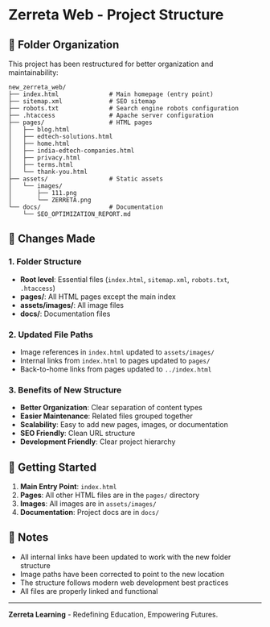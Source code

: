 # Zerreta Web - Project Structure

## 📁 Folder Organization

This project has been restructured for better organization and maintainability:

```
new_zerreta_web/
├── index.html              # Main homepage (entry point)
├── sitemap.xml             # SEO sitemap
├── robots.txt              # Search engine robots configuration
├── .htaccess               # Apache server configuration
├── pages/                  # HTML pages
│   ├── blog.html
│   ├── edtech-solutions.html
│   ├── home.html
│   ├── india-edtech-companies.html
│   ├── privacy.html
│   ├── terms.html
│   └── thank-you.html
├── assets/                 # Static assets
│   └── images/
│       ├── 111.png
│       └── ZERRETA.png
└── docs/                   # Documentation
    └── SEO_OPTIMIZATION_REPORT.md
```

## 🔧 Changes Made

### 1. **Folder Structure**
- **Root level**: Essential files (`index.html`, `sitemap.xml`, `robots.txt`, `.htaccess`)
- **pages/**: All HTML pages except the main index
- **assets/images/**: All image files
- **docs/**: Documentation files

### 2. **Updated File Paths**
- Image references in `index.html` updated to `assets/images/`
- Internal links from `index.html` to pages updated to `pages/`
- Back-to-home links from pages updated to `../index.html`

### 3. **Benefits of New Structure**
- **Better Organization**: Clear separation of content types
- **Easier Maintenance**: Related files grouped together
- **Scalability**: Easy to add new pages, images, or documentation
- **SEO Friendly**: Clean URL structure
- **Development Friendly**: Clear project hierarchy

## 🚀 Getting Started

1. **Main Entry Point**: `index.html`
2. **Pages**: All other HTML files are in the `pages/` directory
3. **Images**: All images are in `assets/images/`
4. **Documentation**: Project docs are in `docs/`

## 📝 Notes

- All internal links have been updated to work with the new folder structure
- Image paths have been corrected to point to the new location
- The structure follows modern web development best practices
- All files are properly linked and functional

---

**Zerreta Learning** - Redefining Education, Empowering Futures. 